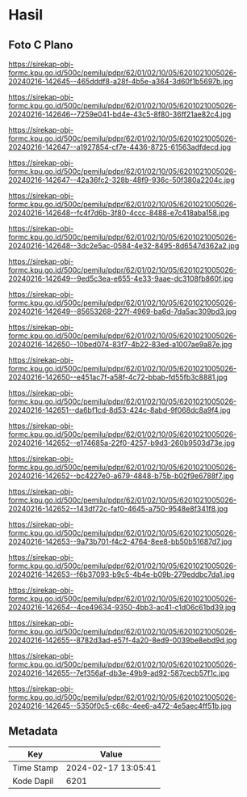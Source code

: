 # Hasil

## Foto C Plano

https://sirekap-obj-formc.kpu.go.id/500c/pemilu/pdpr/62/01/02/10/05/6201021005026-20240216-142645--465dddf8-a28f-4b5e-a364-3d60f1b5697b.jpg

https://sirekap-obj-formc.kpu.go.id/500c/pemilu/pdpr/62/01/02/10/05/6201021005026-20240216-142646--7259e041-bd4e-43c5-8f80-36ff21ae82c4.jpg

https://sirekap-obj-formc.kpu.go.id/500c/pemilu/pdpr/62/01/02/10/05/6201021005026-20240216-142647--a1927854-cf7e-4436-8725-61563adfdecd.jpg

https://sirekap-obj-formc.kpu.go.id/500c/pemilu/pdpr/62/01/02/10/05/6201021005026-20240216-142647--42a36fc2-328b-48f9-936c-50f380a2204c.jpg

https://sirekap-obj-formc.kpu.go.id/500c/pemilu/pdpr/62/01/02/10/05/6201021005026-20240216-142648--fc4f7d6b-3f80-4ccc-8488-e7c418aba158.jpg

https://sirekap-obj-formc.kpu.go.id/500c/pemilu/pdpr/62/01/02/10/05/6201021005026-20240216-142648--3dc2e5ac-0584-4e32-8495-8d6547d362a2.jpg

https://sirekap-obj-formc.kpu.go.id/500c/pemilu/pdpr/62/01/02/10/05/6201021005026-20240216-142649--9ed5c3ea-e655-4e33-9aae-dc3108fb860f.jpg

https://sirekap-obj-formc.kpu.go.id/500c/pemilu/pdpr/62/01/02/10/05/6201021005026-20240216-142649--85653268-227f-4969-ba6d-7da5ac309bd3.jpg

https://sirekap-obj-formc.kpu.go.id/500c/pemilu/pdpr/62/01/02/10/05/6201021005026-20240216-142650--10bed074-83f7-4b22-83ed-a1007ae9a87e.jpg

https://sirekap-obj-formc.kpu.go.id/500c/pemilu/pdpr/62/01/02/10/05/6201021005026-20240216-142650--e451ac7f-a58f-4c72-bbab-fd55fb3c8881.jpg

https://sirekap-obj-formc.kpu.go.id/500c/pemilu/pdpr/62/01/02/10/05/6201021005026-20240216-142651--da6bf1cd-8d53-424c-8abd-9f068dc8a9f4.jpg

https://sirekap-obj-formc.kpu.go.id/500c/pemilu/pdpr/62/01/02/10/05/6201021005026-20240216-142652--e174685a-22f0-4257-b9d3-260b9503d73e.jpg

https://sirekap-obj-formc.kpu.go.id/500c/pemilu/pdpr/62/01/02/10/05/6201021005026-20240216-142652--bc4227e0-a679-4848-b75b-b02f9e6788f7.jpg

https://sirekap-obj-formc.kpu.go.id/500c/pemilu/pdpr/62/01/02/10/05/6201021005026-20240216-142652--143df72c-faf0-4645-a750-9548e8f341f8.jpg

https://sirekap-obj-formc.kpu.go.id/500c/pemilu/pdpr/62/01/02/10/05/6201021005026-20240216-142653--9a73b701-f4c2-4764-8ee8-bb50b51687d7.jpg

https://sirekap-obj-formc.kpu.go.id/500c/pemilu/pdpr/62/01/02/10/05/6201021005026-20240216-142653--f6b37093-b9c5-4b4e-b09b-279eddbc7da1.jpg

https://sirekap-obj-formc.kpu.go.id/500c/pemilu/pdpr/62/01/02/10/05/6201021005026-20240216-142654--4ce49634-9350-4bb3-ac41-c1d06c61bd39.jpg

https://sirekap-obj-formc.kpu.go.id/500c/pemilu/pdpr/62/01/02/10/05/6201021005026-20240216-142655--8782d3ad-e57f-4a20-8ed9-0039be8ebd9d.jpg

https://sirekap-obj-formc.kpu.go.id/500c/pemilu/pdpr/62/01/02/10/05/6201021005026-20240216-142655--7ef356af-db3e-49b9-ad92-587cecb57f1c.jpg

https://sirekap-obj-formc.kpu.go.id/500c/pemilu/pdpr/62/01/02/10/05/6201021005026-20240216-142645--5350f0c5-c68c-4ee6-a472-4e5aec4ff51b.jpg


## Metadata

| Key        | Value               |
| ---------- | ------------------- |
| Time Stamp | 2024-02-17 13:05:41 |
| Kode Dapil | 6201                |



